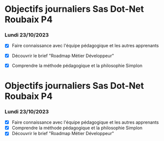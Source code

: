 
# Objectifs journaliers Sas Dot-Net Roubaix P4

### Lundi 23/10/2023

- [x] Faire connaissance avec l'équipe pédagogique et les autres apprenants
- [x] Découvrir le brief "Roadmap Métier Développeur"
- [x] Comprendre la méthode pédagogique et la philosophie Simplon





# Objectifs journaliers Sas Dot-Net Roubaix P4

### Lundi 23/10/2023

- [x] Faire connaissance avec l'équipe pédagogique et les autres apprenants
- [x] Comprendre la méthode pédagogique et la philosophie Simplon
- [x] Découvrir le brief "Roadmap Métier Développeur"
